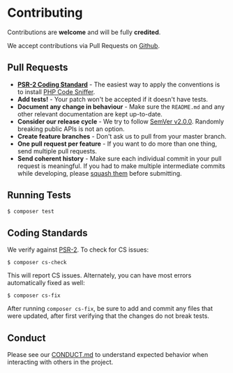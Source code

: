 # Contributing

Contributions are **welcome** and will be fully **credited**.

We accept contributions via Pull Requests on [Github](https://github.com/ownpass/ownpass).


## Pull Requests

- **[PSR-2 Coding Standard](https://github.com/php-fig/fig-standards/blob/master/accepted/PSR-2-coding-style-guide.md)** - The easiest way to apply the conventions is to install [PHP Code Sniffer](http://pear.php.net/package/PHP_CodeSniffer).
- **Add tests!** - Your patch won't be accepted if it doesn't have tests.
- **Document any change in behaviour** - Make sure the `README.md` and any other relevant documentation are kept up-to-date.
- **Consider our release cycle** - We try to follow [SemVer v2.0.0](http://semver.org/). Randomly breaking public APIs is not an option.
- **Create feature branches** - Don't ask us to pull from your master branch.
- **One pull request per feature** - If you want to do more than one thing, send multiple pull requests.
- **Send coherent history** - Make sure each individual commit in your pull request is meaningful. If you had to make multiple intermediate commits while developing, please [squash them](http://www.git-scm.com/book/en/v2/Git-Tools-Rewriting-History#Changing-Multiple-Commit-Messages) before submitting.


## Running Tests

``` bash
$ composer test
```

## Coding Standards

We verify against [PSR-2](http://www.php-fig.org/psr/psr-2/). To check for CS issues:

```console
$ composer cs-check
```

This will report CS issues. Alternately, you can have most errors automatically
fixed as well:

```console
$ composer cs-fix
```

After running `composer cs-fix`, be sure to add and commit any files that were
updated, after first verifying that the changes do not break tests.

## Conduct

Please see our [CONDUCT.md](CONDUCT.md) to understand expected behavior when interacting with others in the project.
